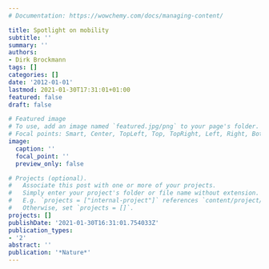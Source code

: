 ```yaml
---
# Documentation: https://wowchemy.com/docs/managing-content/

title: Spotlight on mobility
subtitle: ''
summary: ''
authors:
- Dirk Brockmann
tags: []
categories: []
date: '2012-01-01'
lastmod: 2021-01-30T17:31:01+01:00
featured: false
draft: false

# Featured image
# To use, add an image named `featured.jpg/png` to your page's folder.
# Focal points: Smart, Center, TopLeft, Top, TopRight, Left, Right, BottomLeft, Bottom, BottomRight.
image:
  caption: ''
  focal_point: ''
  preview_only: false

# Projects (optional).
#   Associate this post with one or more of your projects.
#   Simply enter your project's folder or file name without extension.
#   E.g. `projects = ["internal-project"]` references `content/project/deep-learning/index.md`.
#   Otherwise, set `projects = []`.
projects: []
publishDate: '2021-01-30T16:31:01.754033Z'
publication_types:
- '2'
abstract: ''
publication: '*Nature*'
---
```

